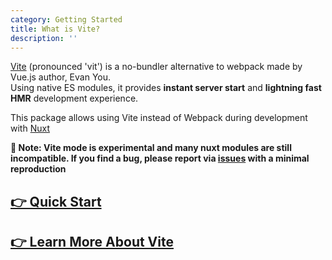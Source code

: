 ```yaml
---
category: Getting Started
title: What is Vite?
description: ''
---
```


[Vite](https://vitejs.dev) (pronounced 'vit') is a no-bundler alternative to webpack made by Vue.js author, Evan You.\
Using native ES modules, it provides **instant server start** and **lightning fast HMR** development experience.

This package allows using Vite instead of Webpack during development with [Nuxt](https://nuxtjs.org/)

**🧪 Note: Vite mode is experimental and many nuxt modules are still incompatible. If you find a bug, please report via [issues](https://github.com/nuxt/vite/issues) with a minimal reproduction**


## [👉 Quick Start](/get-started/usage)

## [👉 Learn More About Vite](https://vitejs.dev/guide/why.html)


